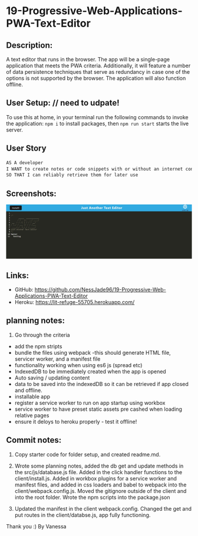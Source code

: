 # 19-Progressive-Web-Applications-PWA-Text-Editor

## Description:

A text editor that runs in the browser. The app will be a single-page application that meets the PWA criteria.
Additionally, it will feature a number of data persistence techniques that serve as redundancy in case one of the options is not supported by the browser.
The application will also function offline.

## User Setup: // need to udpate!

To use this at home, in your terminal run the following commands to invoke the application:
`npm i` to install packages,
then `npm run start` starts the live server.

## User Story

```md
AS A developer
I WANT to create notes or code snippets with or without an internet connection
SO THAT I can reliably retrieve them for later use
```

## Screenshots:

![image](./Assets/JATE.jpg)

## Links:

- GitHub: https://github.com/NessJade96/19-Progressive-Web-Applications-PWA-Text-Editor
- Heroku: https://lit-refuge-55705.herokuapp.com/

## planning notes:

1. Go through the criteria

- add the npm stripts
- bundle the files using webpack
  -this should generate HTML file, servicer worker, and a manifest file
- functionality working when using es6 js (spread etc)
- IndexedDB to be immediately created when the app is opened
- Auto saving / updating content
- data to be saved into the indexedDB so it can be retrieved if app closed and offline.
- installable app
- register a service worker to run on app startup using workbox
- service worker to have preset static assets pre cashed when loading relative pages
- ensure it deloys to heroku properly - test it offline!

## Commit notes:

1. Copy starter code for folder setup, and created readme.md.

2. Wrote some planning notes, added the db get and update methods in the src/js/database.js file. Added in the click handler functions to the client/install.js. Added in workbox plugins for a service worker and manifest files, and added in css loaders and babel to webpack into the client/webpack.config.js. Moved the gitignore outside of the client and into the root folder. Wrote the npm scripts into the package.json

3. Updated the manifest in the client webpack.config. Changed the get and put routes in the client/databse.js, app fully functioning.

Thank you :)
By Vanessa
